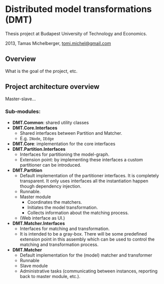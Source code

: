 # Distributed model transformations (DMT)

Thesis project at Budapest University of Technology and Economics. 

2013, Tamas Michelberger, tomi.michel@gmail.com

## Overview

What is the goal of the project, etc.

## Project architecture overview

Master-slave...

### Sub-modules:

* __DMT.Common__: shared utility classes
* __DMT.Core.Interfaces__
	* Shared interfaces between Partition and Matcher.
	* E.g. `INode`, `IEdge`
* __DMT.Core__: implementation for the core interfaces
* __DMT.Partition.Interfaces__
	* Interfaces for partitioning the model-graph.
	* Extension point: by implementing these interfaces a custom partitioner can be introduced.
* __DMT.Partition__
	* Default implementation of the partitioner interfaces. It is completely transparent. It only uses interfaces all the instantiation happen though dependency injection.
	* Runnable.
	* Master module
		* Coordinates the matchers.
		* Initiates the model transformation.
		* Collects information about the matching process.
	* (Web interface as UI.)
* __DMT.Matcher.Interfaces__
	* Interfaces for matching and transformation.
	* It is intended to be a gray-box. There will be some predefined extension point in this assembly which can be used to control the matching and transformation process.
* __DMT.Matcher__
	* Default implementation for the (model) matcher and transformer
	* Runnable
	* Slave module
	* Administrative tasks (communicating between instances, reporting back to master module, etc.).
